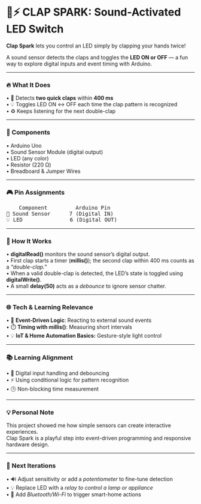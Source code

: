 # 👏⚡ CLAP SPARK: Sound-Activated LED Switch

**Clap Spark** lets you control an LED simply by clapping your hands twice!

A sound sensor detects the claps and toggles the **LED ON or OFF** — a fun way to explore digital inputs and event timing with Arduino.
________________________________________
### 🔥 What It Does

•	🎤 Detects **two quick claps** within **400 ms** <br>
•	💡 Toggles LED ON ↔ OFF each time the clap pattern is recognized <br>
•	♻️ Keeps listening for the next double-clap <br>
________________________________________
### 🧰 Components

•	Arduino Uno <br>
•	Sound Sensor Module (digital output) <br>
•	LED (any color) <br>
•	Resistor (220 Ω) <br>
•	Breadboard & Jumper Wires <br>
________________________________________
### 🎮 Pin Assignments
<pre>
    Component	      Arduino Pin
🎤 Sound Sensor   	7 (Digital IN)
💡 LED	            6 (Digital OUT)
</pre>
________________________________________
### 🧠 How It Works

•	**digitalRead()** monitors the sound sensor’s digital output. <br>
•	First clap starts a timer (**millis()**); the second clap within 400 ms counts as a _“double-clap.”_ <br>
•	When a valid double-clap is detected, the LED’s state is toggled using **digitalWrite()**. <br>
•	A small **delay(50)** acts as a _debounce_ to ignore sensor chatter. <br>
________________________________________
### 🌐 Tech & Learning Relevance

•	🧩 **Event-Driven Logic**:  Reacting to external sound events <br>
•	⏱️ **Timing with millis()**:  Measuring short intervals <br>
•	💡 **IoT & Home Automation Basics:**  Gesture-style light control <br>
________________________________________
### 📚 Learning Alignment

•	📘 Digital input handling and debouncing <br>
•	⚡ Using conditional logic for pattern recognition <br>
•	🕒 Non-blocking time measurement <br>
________________________________________
### 💡 Personal Note

This project showed me how simple sensors can create interactive experiences. <br>
Clap Spark is a playful step into event-driven programming and responsive hardware design.
________________________________________
### 🚀 Next Iterations

•	🔊 Adjust sensitivity or add a _potentiometer_ to fine-tune detection <br>
•	💡 Replace LED with a _relay to control a lamp or appliance_ <br>
•	📶 Add _Bluetooth/Wi-Fi_ to trigger smart-home actions <br>
